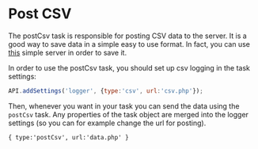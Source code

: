 # Post CSV

The postCsv task is responsible for posting CSV data to the server.
It is a good way to save data in a simple easy to use format.
In fact, you can use [this](https://github.com/minnojs/simple-minno-server) simple server in order to save it.

In order to use the postCsv task, you should set up csv logging in the task settings:

```javascript
API.addSettings('logger', {type:'csv', url:'csv.php'});
```

Then, whenever you want in your task you can send the data using the `postCsv` task.
Any properties of the task object are merged into the logger settings (so you can for example change the url for posting).

```
{ type:'postCsv', url:'data.php' }
```
